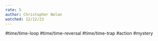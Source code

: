 ```yaml
---
rate: 5
author: Christopher Nolan
watched: 12/12/23
---
```

#time/time-loop #time/time-reversal #time/time-trap   #action #mystery 